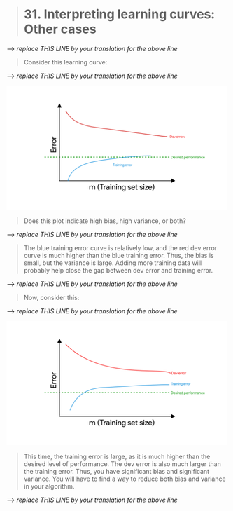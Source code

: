 > # 31. Interpreting learning curves: Other cases

--> _replace THIS LINE by your translation for the above line_


> Consider this learning curve:

--> _replace THIS LINE by your translation for the above line_


![img](../imgs/C31_01.png)

> Does this plot indicate high bias, high variance, or both?

--> _replace THIS LINE by your translation for the above line_


> The blue training error curve is relatively low, and the red dev error curve is much higher than the blue training error. Thus, the bias is small, but the variance is large. Adding more training data will probably help close the gap between dev error and training error.

--> _replace THIS LINE by your translation for the above line_


> Now, consider this:

--> _replace THIS LINE by your translation for the above line_


![img](../imgs/C31_02.png)

> This time, the training error is large, as it is much higher than the desired level of performance. The dev error is also much larger than the training error. Thus, you have significant bias and significant variance. You will have to find a way to reduce both bias and variance in your algorithm.

--> _replace THIS LINE by your translation for the above line_
